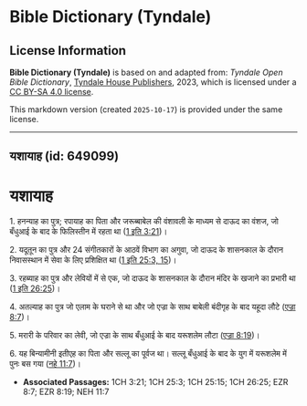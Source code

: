 # Bible Dictionary (Tyndale)

## License Information

**Bible Dictionary (Tyndale)** is based on and adapted from: _Tyndale Open Bible Dictionary_, [Tyndale House Publishers](https://tyndaleopenresources.com/), 2023, which is licensed under a [CC BY-SA 4.0 license](https://creativecommons.org/licenses/by-sa/4.0/legalcode.en).

This markdown version (created `2025-10-17`) is provided under the same license.



--------------------------------

## यशायाह (id: 649099)

यशायाह
======

1\. हनन्याह का पुत्र; रपायाह का पिता और जरूब्बाबेल की वंशावली के माध्यम से दाऊद का वंशज, जो बँधुआई के बाद के फिलिस्तीन में रहता था ([1 इति 3:21](https://ref.ly/1Chr3:21))।

2\. यदूतून का पुत्र और 24 संगीतकारों के आठवें विभाग का अगुवा, जो दाऊद के शासनकाल के दौरान निवासस्थान में सेवा के लिए प्रशिक्षित था ([1 इति 25:3, 15](https://ref.ly/1Chr25:3,1Chr25:15))।

3\. रहब्याह का पुत्र और लेवियों में से एक, जो दाऊद के शासनकाल के दौरान मंदिर के खजाने का प्रभारी था ([1 इति 26:25](https://ref.ly/1Chr26:25))।

4\. अतल्याह का पुत्र जो एलाम के घराने से था और जो एज्रा के साथ बाबेली बंदीगृह के बाद यहूदा लौटे ([एज्रा 8:7](https://ref.ly/Ezra8:7))।

5\. मरारी के परिवार का लेवी, जो एज्रा के साथ बँधुआई के बाद यरूशलेम लौटा ([एज्रा 8:19](https://ref.ly/Ezra8:19))।

6\. यह बिन्यामीनी इतीएह का पिता और सल्लू का पूर्वज था। सल्लू बँधुआई के बाद के युग में यरूशलेम में पुनः बस गया ([नहे 11:7](https://ref.ly/Neh11:7))।

* **Associated Passages:** 1CH 3:21; 1CH 25:3; 1CH 25:15; 1CH 26:25; EZR 8:7; EZR 8:19; NEH 11:7

